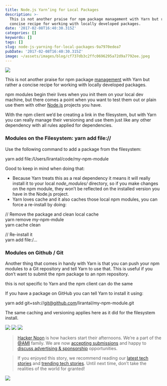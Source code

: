 ```yaml
---
title: Node.js Yarn’ing for Local Packages
description: >-
  This is not another praise for npm package management with Yarn but rather a
  concise recipe for working with locally developed packages.
date: '2017-02-08T16:40:30.315Z'
categories: []
keywords: []
tags: []
slug: node-js-yarning-for-local-packages-9a7970edea7
pubDate: '2017-02-08T16:40:30.315Z'
image: ~/assets/images/blog/cf737db3c2ffc0696295a72d9a7792ee.jpeg
---
```


![](/images/blog/1__l2uYvct0tWWIaUw__SSJFIQ.jpeg)

This is not another praise for npm package [management](https://hackernoon.com/tagged/management) with Yarn but rather a concise recipe for working with locally developed packages.

npm modules begin their lives when you init them on your local dev machine, but there comes a point when you want to test them out or plain use them with other [Node.js](https://hackernoon.com/tagged/node-js) projects you have.

With the npm client we’d be creating a link in the filesystem, but with Yarn you can really manage their versioning and use them just like any other dependency with all rules applied for dependencies.

### Modules on the Filesystem: yarn add file://

Use the following command to add a package from the filesystem:

yarn add file:/Users/lirantal/code/my-npm-module

Good to keep in mind when doing that:

*   Because Yarn treats this as a real dependency it means it will really install it to your local _node\_modules/_ directory, so if you make changes on the npm module, they won’t be reflected on the installed version you have in the Node.js project.
*   Yarn loves cache and it also caches those local npm modules, you can force a re-install by doing:

// Remove the package and clean local cache  
yarn remove my-npm-mdule  
yarn cache clean

// Re-install it  
yarn add file:/...

### Modules on Github / Git

Another thing that comes in handy with Yarn is that you can push your npm modules to a Git repository and tell Yarn to use that. This is useful if you don’t want to submit the npm package to an npm repository.

this is not specific to Yarn and the npm client can do the same

If you have a package on GitHub you can tell Yarn to install it using:

yarn add git+ssh://git@github.com/lirantal/my-npm-module.git

The same caching and versioning applies here as it did for the filesystem install.

[![](https://cdn-images-1.medium.com/max/400/1*0hqOaABQ7XGPT-OYNgiUBg.png)](http://bit.ly/HackernoonFB)
[![](https://cdn-images-1.medium.com/max/400/1*Vgw1jkA6hgnvwzTsfMlnpg.png)](https://goo.gl/k7XYbx)
[![](https://cdn-images-1.medium.com/max/400/1*gKBpq1ruUi0FVK2UM_I4tQ.png)](https://goo.gl/4ofytp)

> [Hacker Noon](http://bit.ly/Hackernoon) is how hackers start their afternoons. We’re a part of the [@AMI](http://bit.ly/atAMIatAMI) family. We are now [accepting submissions](http://bit.ly/hackernoonsubmission) and happy to [discuss advertising & sponsorship](mailto:partners@amipublications.com) opportunities.

> If you enjoyed this story, we recommend reading our [latest tech stories](http://bit.ly/hackernoonlatestt) and [trending tech stories](https://hackernoon.com/trending). Until next time, don’t take the realities of the world for granted!

![](/images/blog/1__35tCjoPcvq6LbB3I6Wegqw.jpeg)